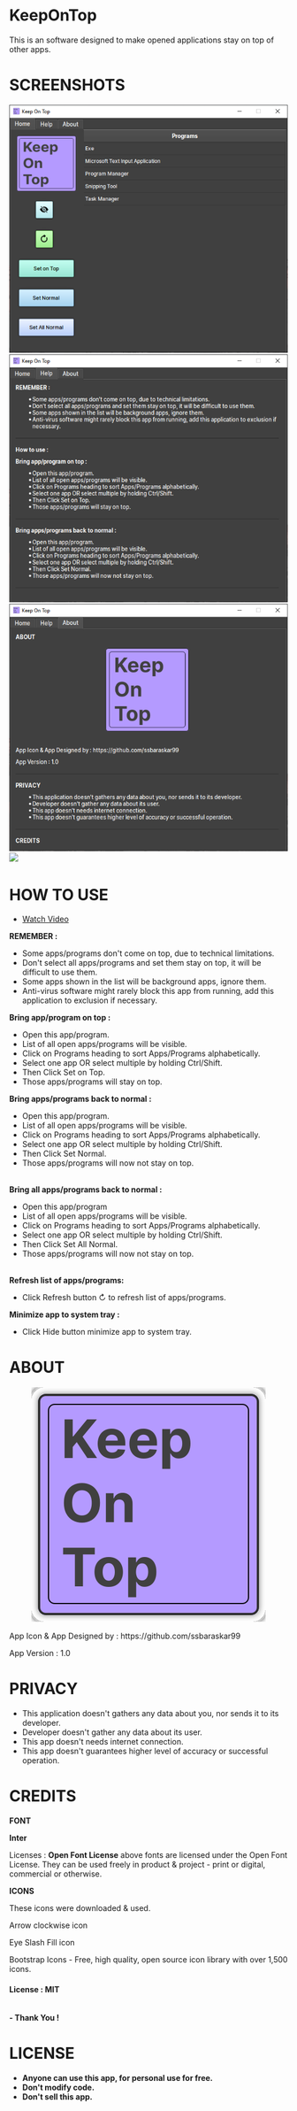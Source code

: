 # KeepOnTop
This is an software designed to make opened applications stay on top of other apps.

# SCREENSHOTS
![](https://github.com/ssbaraskar99/KeepOnTop/blob/main/Screenshots/1.PNG?raw=true)
![](https://github.com/ssbaraskar99/KeepOnTop/blob/main/Screenshots/2.PNG?raw=true)
![](https://github.com/ssbaraskar99/KeepOnTop/blob/main/Screenshots/3.PNG?raw=true)
![](https://github.com/ssbaraskar99/KeepOnTop/blob/main/Screenshots/KeepOnTop.gif?raw=true)


# HOW TO USE

- [Watch Video](https://drive.google.com/file/d/1_OJViOfz7f4cQ7kWZm_yz6s7TDj02imx/view?usp=sharing)

<p><strong>REMEMBER :</strong></p>
<ul>
<li>Some apps/programs don't come on top, due to technical limitations.</li>
<li>Don't select all apps/programs and set them stay on top, it will be difficult to use them.</li>
<li>Some apps shown in the list will be background apps, ignore them.</li>
<li>Anti-virus software might rarely block this app from running, add this application to exclusion if necessary.</li>
</ul>



<p><strong>Bring app/program on top :</strong></p>
<ul>
<li>Open this app/program.</li>
<li>List of all open apps/programs will be visible.</li>
<li>Click on Programs heading to sort Apps/Programs alphabetically.</li>
<li>Select one app OR select multiple by holding Ctrl/Shift.</li>
<li>Then Click Set on Top.</li>
<li>Those apps/programs will stay on top.</li>
</ul>

<p><strong>Bring apps/programs back to normal :</strong></p>
<ul>
<li>Open this app/program.</li>
<li>List of all open apps/programs will be visible.</li>
<li>Click on Programs heading to sort Apps/Programs alphabetically.</li>
<li>Select one app OR select multiple by holding Ctrl/Shift.</li>
<li>Then Click Set Normal.</li>
<li>Those apps/programs will now not stay on top.</li>
</ul>

<p><br><strong>Bring all apps/programs back to normal :</strong></p>
<ul>
<li>Open this app/program</li>
<li>List of all open apps/programs will be visible.</li>
<li>Click on Programs heading to sort Apps/Programs alphabetically.</li>
<li>Select one app OR select multiple by holding Ctrl/Shift.</li>
<li>Then Click Set All Normal.</li>
<li>Those apps/programs will now not stay on top.</li>
</ul>

<p><br /><strong>Refresh list of apps/programs:</strong></p>
<ul>
<li>Click Refresh button ↻ to refresh list of apps/programs.</li>
</ul>

<p><strong>Minimize app to system tray :</strong></p>
<ul>
<li>Click Hide button minimize app to system tray.</li>
</ul>



# **ABOUT**
<center><p><img src='https://raw.githubusercontent.com/ssbaraskar99/KeepOnTop/b60bbbf99a1403df678c80b37bb7ec9922777f0c/Screenshots/App_Icon.svg' /><br></p></center>
<p>App Icon &amp; App Designed by : https://github.com/ssbaraskar99</p>
<p>App Version : 1.0</p>


# **PRIVACY**
<ul>
<li>This application doesn't gathers any data about you, nor sends it to its developer.</li>
<li>Developer doesn't gather any data about its user.</li>
<li>This app doesn't needs internet connection.</li>
<li>This app doesn't guarantees higher level of accuracy or successful operation.</li>
</ul>

# **CREDITS**
<p><strong>FONT</strong></p>
<p><strong>Inter</strong></p>
<p>Licenses : <strong>Open Font License</strong> above fonts are licensed under the Open Font License. They can be used freely in product &amp; project - print or digital, commercial or otherwise.</p>

<p><strong>ICONS</strong></p>
<p>These icons were downloaded &amp; used.</p>
<p>Arrow clockwise icon</p>
<p>Eye Slash Fill icon</p>
<p>Bootstrap Icons - Free, high quality, open source icon library with over 1,500 icons.</p>
<h4>License : MIT<br /><br><br><strong>- Thank You !</strong></h4>


# **LICENSE**
- **Anyone can use this app, for personal use for free.**
- **Don't modify code.**
- **Don't sell this app.**
